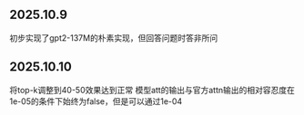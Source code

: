 ## 2025.10.9 
初步实现了gpt2-137M的朴素实现，但回答问题时答非所问

## 2025.10.10
将top-k调整到40-50效果达到正常
模型att的输出与官方attn输出的相对容忍度在1e-05的条件下始终为false，但是可以通过1e-04

